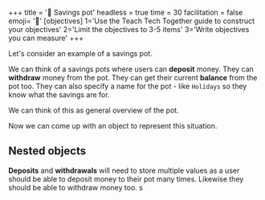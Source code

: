 +++
title = '🏦 Savings pot'
headless = true
time = 30
facilitation = false
emoji= '🧩'
[objectives]
    1='Use the Teach Tech Together guide to construct your objectives'
    2='Limit the objectives to 3-5 items'
    3='Write objectives you can measure'
+++

Let's consider an example of a savings pot.

We can think of a savings pots where users can **deposit** money.
They can **withdraw** money from the pot.
They can get their current **balance** from the pot too.
They can also specify a name for the pot - like `Holidays` so they know what the savings are for.

We can think of this as general overview of the pot.

Now we can come up with an object to represent this situation.

## Nested objects

**Deposits** and **withdrawals** will need to store multiple values as a user should be able to deposit money to their pot many times. Likewise they should be able to withdraw money too.
s
